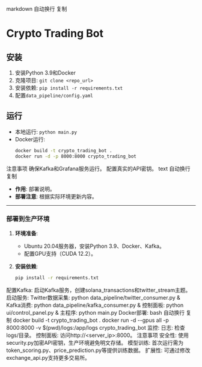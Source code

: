 markdown
自动换行
复制
# Crypto Trading Bot

## 安装
1. 安装Python 3.9和Docker
2. 克隆项目: `git clone <repo_url>`
3. 安装依赖: `pip install -r requirements.txt`
4. 配置`data_pipeline/config.yaml`

## 运行
- 本地运行: `python main.py`
- Docker运行:
  ```bash
  docker build -t crypto_trading_bot .
  docker run -d -p 8000:8000 crypto_trading_bot
注意事项
确保Kafka和Grafana服务运行。
配置真实的API密钥。
text
自动换行
复制
- **作用**: 部署说明。
- **部署注意**: 根据实际环境更新内容。

---

### 部署到生产环境

1. **环境准备**:
   - Ubuntu 20.04服务器，安装Python 3.9、Docker、Kafka。
   - 配置GPU支持（CUDA 12.2）。

2. **安装依赖**:
   ```bash
   pip install -r requirements.txt
配置Kafka:
启动Kafka服务，创建solana_transactions和twitter_stream主题。
启动服务:
Twitter数据采集: python data_pipeline/twitter_consumer.py &
Kafka消费: python data_pipeline/kafka_consumer.py &
控制面板: python ui/control_panel.py &
主程序: python main.py
Docker部署:
bash
自动换行
复制
docker build -t crypto_trading_bot .
docker run -d --gpus all -p 8000:8000 -v $(pwd)/logs:/app/logs crypto_trading_bot
监控:
日志: 检查logs/目录。
控制面板: 访问http://<server_ip>:8000。
注意事项
安全性: 使用security.py加密API密钥，生产环境避免明文存储。
模型训练: 首次运行需为token_scoring.py、price_prediction.py等提供训练数据。
扩展性: 可通过修改exchange_api.py支持更多交易所。